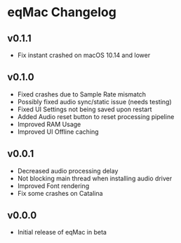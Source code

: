 # eqMac Changelog

## v0.1.1
* Fix instant crashed on macOS 10.14 and lower

## v0.1.0
* Fixed crashes due to Sample Rate mismatch
* Possibly fixed audio sync/static issue (needs testing)
* Fixed UI Settings not being saved upon restart
* Added Audio reset button to reset processing pipeline
* Improved RAM Usage
* Improved UI Offline caching

## v0.0.1
* Decreased audio processing delay
* Not blocking main thread when installing audio driver
* Improved Font rendering
* Fix some crashes on Catalina

## v0.0.0
* Initial release of eqMac in beta